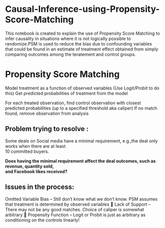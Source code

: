 # Causal-Inference-using-Propensity-Score-Matching
This notebook is created to explain the use of Propensity Score Matching to infer causality in situations where it is not logically possible to randomize.PSM is used to reduce the bias due to confounding variables that could be found in an estimate of treatment effect obtained from simply comparing outcomes among the teratement and control groups.


# Propensity Score Matching
Model treatment as a function of observed variables 
(Use Logit/Probit to do this)
Get predicted probabilities of treatment from the model

For each treated observation, find control observation with closest predicted probabilities (up to a specified threshold aka caliper) 
If no match found, remove observation from analysis

## Problem trying to resolve :
Some deals on Social media have a minimal requirement, e.g.,the deal only works when there are at least<br />
10 committed buyers.<br />

**Does having the minimal requirement affect the deal outcomes, such as revenue, quantity sold,<br />
and Facebook likes received?**<br />

## Issues in the process:

Omitted Variable Bias – Still don’t know what we don’t know. PSM assumes that treatment is determined by observed variables 
Lack of Support – There may not be any good matches. Choice of caliper is somewhat arbitrary 
Propensity Function – Logit or Probit is just as arbitrary as conditioning on the controls linearly! 



